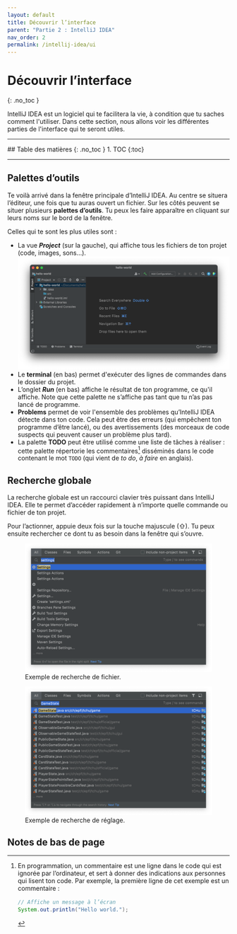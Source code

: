 ```yaml
---
layout: default
title: Découvrir l’interface
parent: "Partie 2 : IntelliJ IDEA"
nav_order: 2
permalink: /intellij-idea/ui
---
```


# Découvrir l’interface
{: .no_toc }

IntelliJ IDEA est un logiciel qui te facilitera la vie, à condition que tu saches comment l'utiliser. Dans cette section, nous allons voir les différentes parties de l'interface qui te seront utiles.

<hr>
## Table des matières
{: .no_toc }
1. TOC
{:toc}
<hr>

## Palettes d’outils
Te voilà arrivé dans la fenêtre principale d’IntelliJ IDEA. Au centre se situera l’éditeur, une fois que tu auras ouvert un fichier. Sur les côtés peuvent se situer plusieurs **palettes d’outils**. Tu peux les faire apparaître en cliquant sur leurs noms sur le bord de la fenêtre.

Celles qui te sont les plus utiles sont :
* La vue ***Project*** (sur la gauche), qui affiche tous les fichiers de ton projet (code, images, sons…).
  ![Vue de projet](../assets/idea-project.png)
* Le **terminal** (en bas) permet d'exécuter des lignes de commandes dans le dossier du projet.
* L’onglet ***Run*** (en bas) affiche le résultat de ton programme, ce qu'il affiche. Note que cette palette ne s’affiche pas tant que tu n’as pas lancé de programme.
* **Problems** permet de voir l'ensemble des problèmes qu’IntelliJ IDEA détecte dans ton code. Cela peut être des erreurs (qui empêchent ton programme d’être lancé), ou des avertissements (des morceaux de code suspects qui peuvent causer un problème plus tard).
* La palette **TODO** peut être utilisé comme une liste de tâches à réaliser : cette palette répertorie les commentaires[^1] disséminés dans le code contenant le mot `TODO` (qui vient de *to do*, *à faire* en anglais).

[^1]: En programmation, un commentaire est une ligne dans le code qui est ignorée par l’ordinateur, et sert à donner des indications aux personnes qui lisent ton code. Par exemple, la première ligne de cet exemple est un commentaire :

    ```java
    // Affiche un message à l’écran
    System.out.println("Hello world.");
    ```

## Recherche globale
La recherche globale est un raccourci clavier très puissant dans IntelliJ IDEA. Elle te permet d’accéder rapidement à n’importe quelle commande ou fichier de ton projet.

Pour l’actionner, appuie deux fois sur la touche majuscule (⇧). Tu peux ensuite rechercher ce dont tu as besoin dans la fenêtre qui s’ouvre.

<figure>
  <img src="../assets/search-class.png" alt="">
  <figcaption>Exemple de recherche de fichier.</figcaption>
</figure>

<figure>
  <img src="../assets/search-settings.png" alt="">
  <figcaption>Exemple de recherche de réglage.</figcaption>
</figure>

## Notes de bas de page

